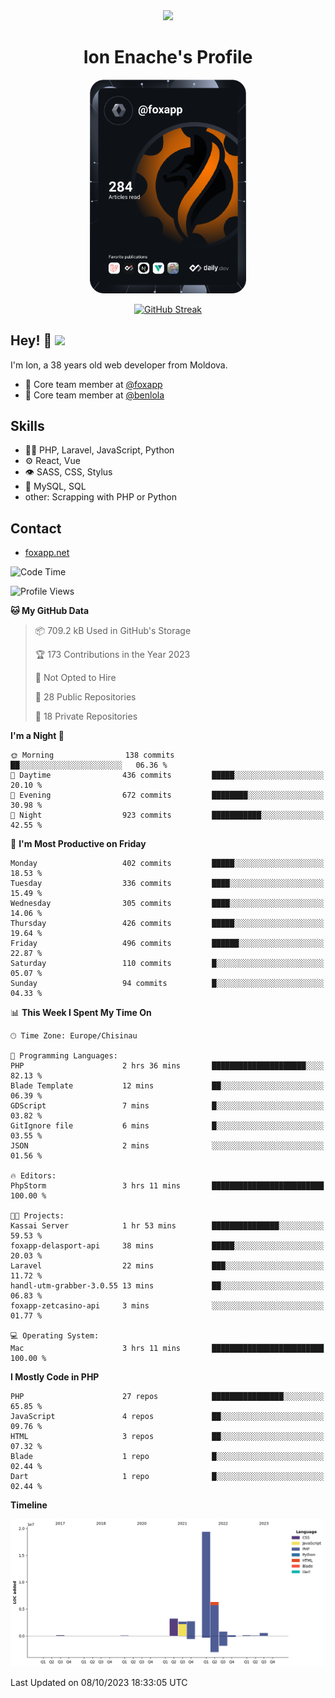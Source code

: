 <div id="header" align="center">
  <img src="https://media.giphy.com/media/M9gbBd9nbDrOTu1Mqx/giphy.gif" width="100"/>
	<h1>Ion Enache's Profile</h1>
</div>
<div align="center">
	<a href="https://app.daily.dev/foxapp"><img src="https://github.com/foxapp/foxapp/blob/master/devcard.svg" width="250" alt="Ion Enache's Dev Card"/></a>
</div>


<div align="center">
	
[![GitHub Streak](http://github-readme-streak-stats.herokuapp.com?user=foxapp&hide_border=true&date_format=M%20j%5B%2C%20Y%5D)](https://git.io/streak-stats)
	
</div>


## Hey! 👋 <img src="https://media.giphy.com/media/hvRJCLFzcasrR4ia7z/giphy.gif" width="30px"/>
I'm Ion, a 38 years old web developer from Moldova.


- 👥 Core team member at [@foxapp](https://github.com/foxapp)
- 👥 Core team member at [@benlola](https://github.com/benlola)

## Skills
- 👨‍💻 PHP, Laravel, JavaScript, Python
- ⚙️ React, Vue
- 👁️ SASS, CSS, Stylus
- 💽 MySQL, SQL
- other: Scrapping with PHP or Python

## Contact
- [foxapp.net](https://www.foxapp.net)

<!--START_SECTION:waka-->
![Code Time](http://img.shields.io/badge/Code%20Time-1%2C518%20hrs%2012%20mins-blue)

![Profile Views](http://img.shields.io/badge/Profile%20Views-0-blue)

**🐱 My GitHub Data** 

> 📦 709.2 kB Used in GitHub's Storage 
 > 
> 🏆 173 Contributions in the Year 2023
 > 
> 🚫 Not Opted to Hire
 > 
> 📜 28 Public Repositories 
 > 
> 🔑 18 Private Repositories 
 > 
**I'm a Night 🦉** 

```text
🌞 Morning                138 commits         ██░░░░░░░░░░░░░░░░░░░░░░░   06.36 % 
🌆 Daytime                436 commits         █████░░░░░░░░░░░░░░░░░░░░   20.10 % 
🌃 Evening                672 commits         ████████░░░░░░░░░░░░░░░░░   30.98 % 
🌙 Night                  923 commits         ███████████░░░░░░░░░░░░░░   42.55 % 
```
📅 **I'm Most Productive on Friday** 

```text
Monday                   402 commits         █████░░░░░░░░░░░░░░░░░░░░   18.53 % 
Tuesday                  336 commits         ████░░░░░░░░░░░░░░░░░░░░░   15.49 % 
Wednesday                305 commits         ████░░░░░░░░░░░░░░░░░░░░░   14.06 % 
Thursday                 426 commits         █████░░░░░░░░░░░░░░░░░░░░   19.64 % 
Friday                   496 commits         ██████░░░░░░░░░░░░░░░░░░░   22.87 % 
Saturday                 110 commits         █░░░░░░░░░░░░░░░░░░░░░░░░   05.07 % 
Sunday                   94 commits          █░░░░░░░░░░░░░░░░░░░░░░░░   04.33 % 
```


📊 **This Week I Spent My Time On** 

```text
🕑︎ Time Zone: Europe/Chisinau

💬 Programming Languages: 
PHP                      2 hrs 36 mins       █████████████████████░░░░   82.13 % 
Blade Template           12 mins             ██░░░░░░░░░░░░░░░░░░░░░░░   06.39 % 
GDScript                 7 mins              █░░░░░░░░░░░░░░░░░░░░░░░░   03.82 % 
GitIgnore file           6 mins              █░░░░░░░░░░░░░░░░░░░░░░░░   03.55 % 
JSON                     2 mins              ░░░░░░░░░░░░░░░░░░░░░░░░░   01.56 % 

🔥 Editors: 
PhpStorm                 3 hrs 11 mins       █████████████████████████   100.00 % 

🐱‍💻 Projects: 
Kassai Server            1 hr 53 mins        ███████████████░░░░░░░░░░   59.53 % 
foxapp-delasport-api     38 mins             █████░░░░░░░░░░░░░░░░░░░░   20.03 % 
Laravel                  22 mins             ███░░░░░░░░░░░░░░░░░░░░░░   11.72 % 
handl-utm-grabber-3.0.55 13 mins             ██░░░░░░░░░░░░░░░░░░░░░░░   06.83 % 
foxapp-zetcasino-api     3 mins              ░░░░░░░░░░░░░░░░░░░░░░░░░   01.77 % 

💻 Operating System: 
Mac                      3 hrs 11 mins       █████████████████████████   100.00 % 
```

**I Mostly Code in PHP** 

```text
PHP                      27 repos            ████████████████░░░░░░░░░   65.85 % 
JavaScript               4 repos             ██░░░░░░░░░░░░░░░░░░░░░░░   09.76 % 
HTML                     3 repos             ██░░░░░░░░░░░░░░░░░░░░░░░   07.32 % 
Blade                    1 repo              █░░░░░░░░░░░░░░░░░░░░░░░░   02.44 % 
Dart                     1 repo              █░░░░░░░░░░░░░░░░░░░░░░░░   02.44 % 
```



**Timeline**

![Lines of Code chart](https://raw.githubusercontent.com/foxapp/foxapp/master/assets/bar_graph.png)


 Last Updated on 08/10/2023 18:33:05 UTC
<!--END_SECTION:waka-->
